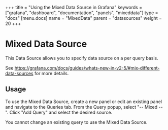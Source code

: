 +++
title = "Using the Mixed Data Source in Grafana"
keywords = ["grafana", "dashboard", "documentation", "panels", "mixeddata"]
type = "docs"
[menu.docs]
name = "MixedData"
parent = "datasources"
weight = 20
+++

# Mixed Data Source

This Data Source allows you to specify data source on a per query basis.

See https://grafana.com/docs/guides/whats-new-in-v2-5/#mix-different-data-sources for more details.

## Usage

To use the Mixed Data Source, create a new panel or edit an existing panel and navigate to the Queries tab. From the Query popup, select "-- Mixed --". Click "Add Query" and select the desired source.

You cannot change an existing query to use the Mixed Data Source.
